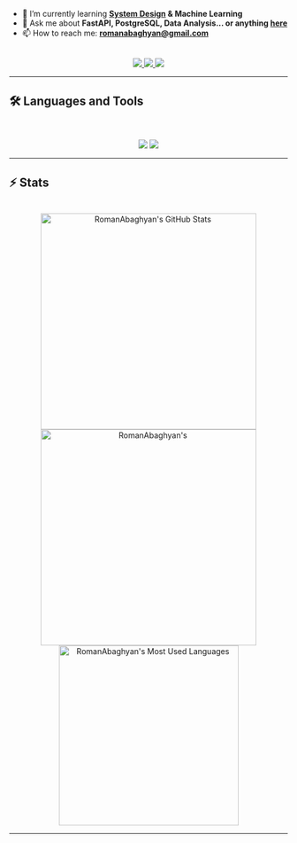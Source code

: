 - 🌱 I’m currently learning **[System Design](https://blog.bytebytego.com/p/free-system-design-pdf-158-pages) & Machine Learning**
- 💬 Ask me about **FastAPI, PostgreSQL, Data Analysis... or anything [here](https://github.com/RomanAbaghyan/RomanAbaghyan/issues)**
- 📫 How to reach me: **romanabaghyan@gmail.com**

<br>

<div align="center">
  <a href="mailto:romanabaghyan@gmail.com">
    <img src="https://img.shields.io/badge/Gmail-D14836?style=for-the-badge&logo=gmail&logoColor=white" />
  </a>
  <a href="https://www.linkedin.com/in/roman-abaghyan-b35a7423b/" target="_blank">
    <img src="https://img.shields.io/badge/LinkedIn-0077B5?style=for-the-badge&logo=linkedin&logoColor=white" />
  </a>
  <a href="https://leetcode.com/RomanAbaghyan" target="_blank">
    <img src="https://img.shields.io/badge/LeetCode-FFA116?style=for-the-badge&logo=leetcode&logoColor=black" />
  </a>
</div>

<hr>

## 🛠️ Languages and Tools

<br>

<p align="center">
  <img src="https://skillicons.dev/icons?i=python,postgres" />
  <img src="https://skillicons.dev/icons?i=docker,git,postman,linux" />
</p>

<hr>

## ⚡️ Stats

<br>

<div align=center>
  <img width=390 src="https://github-readme-stats.vercel.app/api?username=RomanAbaghyan&theme=transparent&count_private=true&show_icons=true&rank_icon=github&locale=en" alt="RomanAbaghyan's GitHub Stats" />
  <img width=390 src="https://github-readme-streak-stats.herokuapp.com/?user=RomanAbaghyan&theme=transparent&count_private=true&border_radius=10&locale=en" alt="RomanAbaghyan's" />
  <img width=325 src="https://github-readme-stats.vercel.app/api/top-langs?username=RomanAbaghyan&theme=transparent&layout=donut&hide=css&langs_count=8&border_radius=10&show_icons=true&locale=en" alt="RomanAbaghyan's Most Used Languages" />
</div>

<hr>
